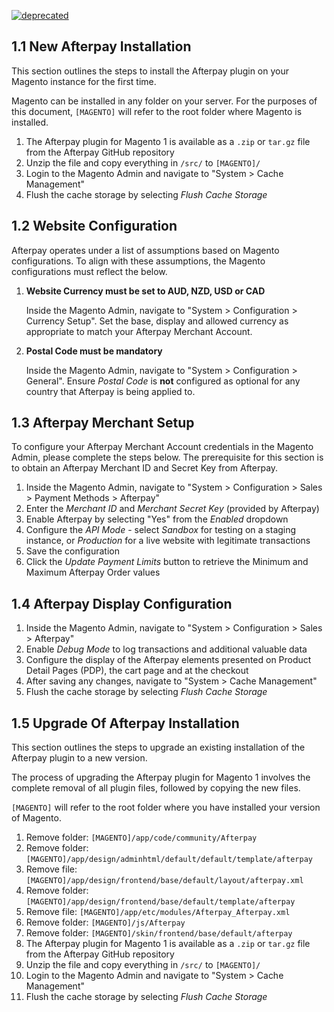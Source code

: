 [![deprecated](https://img.shields.io/badge/stability-deprecated-red)](https://business.adobe.com/blog/basics/support-magento-1-software-ends-june-30-2020)

## 1.1 New Afterpay Installation

This section outlines the steps to install the Afterpay plugin on your Magento instance for the first time.

Magento can be installed in any folder on your server. For the purposes of this document, `[MAGENTO]` will refer to the root folder where Magento is installed.

1. The Afterpay plugin for Magento 1 is available as a `.zip` or `tar.gz` file from the Afterpay GitHub repository
1. Unzip the file and copy everything in `/src/` to `[MAGENTO]/`
1. Login to the Magento Admin and navigate to "System > Cache Management"
1. Flush the cache storage by selecting _Flush Cache Storage_

## 1.2 Website Configuration

Afterpay operates under a list of assumptions based on Magento configurations. To align with these assumptions, the Magento configurations must reflect the below.

1. **Website Currency must be set to AUD, NZD, USD or CAD**

    Inside the Magento Admin, navigate to "System > Configuration > Currency Setup". Set the base, display and allowed currency as appropriate to match your Afterpay Merchant Account.

1. **Postal Code must be mandatory**

    Inside the Magento Admin, navigate to "System > Configuration > General". Ensure _Postal Code_ is **not** configured as optional for any country that Afterpay is being applied to.

## 1.3 Afterpay Merchant Setup

To configure your Afterpay Merchant Account credentials in the Magento Admin, please complete the steps below. The prerequisite for this section is to obtain an Afterpay Merchant ID and Secret Key from Afterpay.

1. Inside the Magento Admin, navigate to "System > Configuration > Sales > Payment Methods > Afterpay"
1. Enter the _Merchant ID_ and _Merchant Secret Key_ (provided by Afterpay)
1. Enable Afterpay by selecting "Yes" from the _Enabled_ dropdown
1. Configure the _API Mode_ - select _Sandbox_ for testing on a staging instance, or _Production_ for a live website with legitimate transactions
1. Save the configuration
1. Click the _Update Payment Limits_ button to retrieve the Minimum and Maximum Afterpay Order values

## 1.4 Afterpay Display Configuration

1. Inside the Magento Admin, navigate to "System > Configuration > Sales > Afterpay"
1. Enable _Debug Mode_ to log transactions and additional valuable data
1. Configure the display of the Afterpay elements presented on Product Detail Pages (PDP), the cart page and at the checkout
1. After saving any changes, navigate to "System > Cache Management"
1. Flush the cache storage by selecting _Flush Cache Storage_

## 1.5 Upgrade Of Afterpay Installation

This section outlines the steps to upgrade an existing installation of the Afterpay plugin to a new version.

The process of upgrading the Afterpay plugin for Magento 1 involves the complete removal of all plugin files, followed by copying the new files.

`[MAGENTO]` will refer to the root folder where you have installed your version of Magento.

1. Remove folder: `[MAGENTO]/app/code/community/Afterpay`
1. Remove folder: `[MAGENTO]/app/design/adminhtml/default/default/template/afterpay`
1. Remove file: `[MAGENTO]/app/design/frontend/base/default/layout/afterpay.xml`
1. Remove folder: `[MAGENTO]/app/design/frontend/base/default/template/afterpay`
1. Remove file: `[MAGENTO]/app/etc/modules/Afterpay_Afterpay.xml`
1. Remove folder: `[MAGENTO]/js/Afterpay`
1. Remove folder: `[MAGENTO]/skin/frontend/base/default/afterpay`
1. The Afterpay plugin for Magento 1 is available as a `.zip` or `tar.gz` file from the Afterpay GitHub repository
1. Unzip the file and copy everything in `/src/` to `[MAGENTO]/`
1. Login to the Magento Admin and navigate to "System > Cache Management"
1. Flush the cache storage by selecting _Flush Cache Storage_
